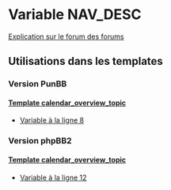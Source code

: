 # Variable NAV_DESC
[Explication sur le forum des forums](http://forum.forumactif.com/t294113-listing-des-variables#NAV_DESC)

## Utilisations dans les templates

### Version PunBB

#### [Template calendar_overview_topic](punbb/calendar_overview_topic.md)
* [Variable à la ligne 8](../punbb/calendar_overview_topic.tpl#L8)

### Version phpBB2

#### [Template calendar_overview_topic](subsilver/calendar_overview_topic.md)
* [Variable à la ligne 12](../subsilver/calendar_overview_topic.tpl#L12)